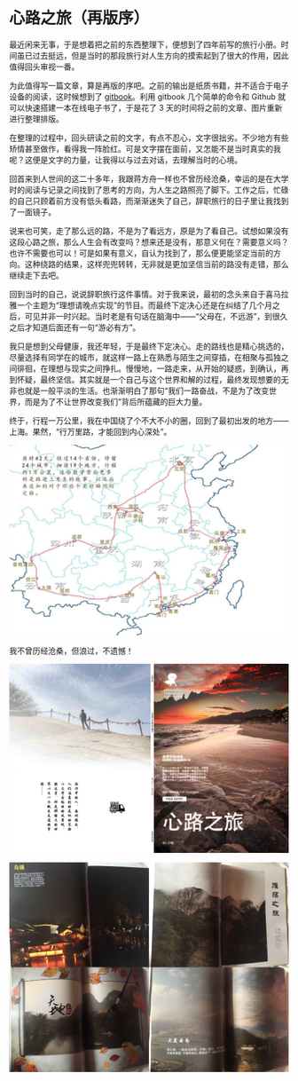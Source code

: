 # 心路之旅（再版序）

最近闲来无事，于是想着把之前的东西整理下，便想到了四年前写的旅行小册。时间虽已过去挺远，但是当时的那段旅行对人生方向的摸索起到了很大的作用，因此值得回头审视一番。

为此值得写一篇文章，算是再版的序吧。之前的输出是纸质书籍，并不适合于电子设备的阅读，这时候想到了 [gitbook](https://github.com/gitbookio/gitbook)。利用 gitbook 几个简单的命令和 Github 就可以快速搭建一本在线电子书了，于是花了 3 天的时间将之前的文章、图片重新进行整理排版。

在整理的过程中，回头研读之前的文字，有点不忍心，文字很拙劣。不少地方有些矫情甚至做作，看得我一阵脸红。可是文字摆在面前，又怎能不是当时真实的我呢？这便是文字的力量，让我得以与过去对话，去理解当时的心境。

回首来到人世间的这二十多年，我跟蒋方舟一样也不曾历经沧桑，幸运的是在大学时的阅读与记录之间找到了思考的方向，为人生之路照亮了脚下。工作之后，忙碌的自己只顾着前方没有低头看路，而渐渐迷失了自己，辞职旅行的日子里让我找到了一面镜子。

说来也可笑，走了那么远的路，不是为了看远方，原是为了看自己。试想如果没有这段心路之旅，那么人生会有改变吗？想来还是没有，那意义何在？需要意义吗？也许不需要也可以！可是如果有意义，自认为找到了，那么便更能坚定当前的方向。这种绕路的结果，这样兜兜转转，无非就是更加坚信当前的路没有走错，那么继续走下去吧。

回到当时的自己，说说辞职旅行这件事情。对于我来说，最初的念头来自于喜马拉雅一个主题为“理想请晚点实现”的节目。而最终下定决心还是在纠结了几个月之后，可见并非一时兴起。当时老是有句话在脑海中——“父母在，不远游”，到很久之后才知道后面还有一句“游必有方”。

我只是想到父母健康，我还年轻，于是最终下定决心。走的路线也是精心挑选的，尽量选择有同学在的城市，就这样一路上在熟悉与陌生之间穿插，在相聚与孤独之间徘徊，在理想与现实之间挣扎。慢慢地，一路走来，从开始的疑惑，到确认，再到怀疑，最终坚信。其实就是一个自己与这个世界和解的过程，最终发现想要的无非也就是一般平淡的生活。也渐渐明白了那句“我们一路奋战，不是为了改变世界，而是为了不让世界改变我们”背后所蕴藏的巨大力量。

终于，行程一万公里，我在中国绕了个不大不小的圈，回到了最初出发的地方——上海。果然，“行万里路，才能回到内心深处”。

![](img/others/route.jpg)

我不曾历经沧桑，但浪过，不遗憾！

![](img/others/cover-spine.jpg)

![](img/others/previews.jpeg)